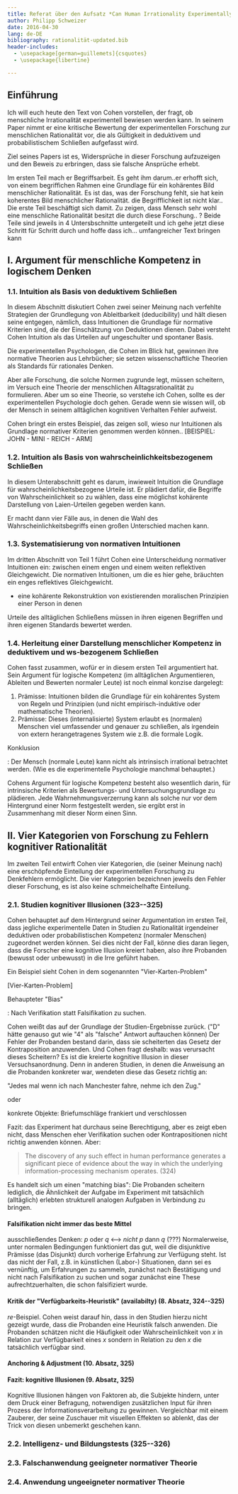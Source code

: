 ```yaml
---
title: Referat über den Aufsatz *Can Human Irrationality Experimentally Demonstrated?* von L. Jonathan Cohen
author: Philipp Schweizer
date: 2016-04-30
lang: de-DE
bibliography: rationalität-updated.bib
header-includes:
  - \usepackage[german=guillemets]{csquotes}
  - \usepackage{libertine}

---
```

## Einführung
Ich will euch heute den Text von Cohen vorstellen, der fragt, ob menschliche Irrationalität experimentell bewiesen werden kann. In seinem Paper nimmt er eine kritische Bewertung der experimentellen Forschung zur menschlichen Rationalität vor, die als Gültigkeit in deduktivem und probabilistischem Schließen aufgefasst wird.

Ziel seines Papers ist es, Widersprüche in dieser Forschung aufzuzeigen und den Beweis zu erbringen, dass sie falsche Ansprüche erhebt.

Im ersten Teil mach er Begriffsarbeit. Es geht ihm darum..er erhofft sich, von einem begriffichen Rahmen eine Grundlage für ein kohärentes Bild menschlicher Rationalität. Es ist das, was der Forschung fehlt, sie hat kein koherentes Bild menschlicher Rationalität. die Begrifflichkeit ist nicht klar..
Die erste Teil beschäftigt sich damit. Zu zeigen, dass Mensch sehr wohl eine menschliche Rationalität besitzt die durch diese Forschung.. ?
Beide Teile sind jeweils in 4 Untersbschnitte untergeteilt und ich gehe jetzt diese Schritt für Schritt durch und hoffe dass ich... umfangreicher Text bringen kann


## I. Argument für menschliche Kompetenz in logischem Denken
 
### 1.1. Intuition als Basis von deduktivem Schließen
In diesem Abschnitt diskutiert Cohen zwei seiner Meinung nach verfehlte Strategien der Grundlegung von Ableitbarkeit (deducibility) und hält diesen seine entgegen, nämlich, dass Intuitionen die Grundlage für normative Kriterien sind, die der Einschätzung von Deduktionen dienen. Dabei versteht Cohen Intuition als das Urteilen auf ungeschulter und spontaner Basis.

Die experimentellen Psychologen, die Cohen im Blick hat, gewinnen ihre normative Theorien aus Lehrbücher; sie setzen wissenschaftliche Theorien als Standards für rationales Denken.

Aber alle Forschung, die solche Normen zugrunde legt, müssen scheitern, im Versuch eine Theorie der menschlichen Alltagsrationalität zu formulieren. Aber um so eine Theorie, so verstehe ich Cohen, sollte es der experimentellen Psychologie doch gehen. Gerade wenn sie wissen will, ob der Mensch in seinem alltäglichen kognitiven Verhalten Fehler aufweist.

Cohen bringt ein erstes Beispiel, das zeigen soll, wieso nur Intuitionen als Grundlage normativer Kriterien genommen werden können..
[BEISPIEL: JOHN - MINI - REICH - ARM]

### 1.2. Intuition als Basis von wahrscheinlichkeitsbezogenem Schließen
In diesem Unterabschnitt geht es darum, inwieweit Intuition die Grundlage für wahrscheinlichkeitsbezogene Urteile ist. Er plädiert dafür, die Begriffe von Wahrscheinlichkeit so zu wählen, dass eine möglichst kohärente Darstellung von Laien-Urteilen gegeben werden kann.

Er macht dann vier Fälle aus, in denen die Wahl des Wahrscheinlichkeitsbegriffs einen großen Unterschied machen kann.


### 1.3. Systematisierung von normativen Intuitionen
Im dritten Abschnitt von Teil 1 führt Cohen eine Unterscheidung normativer Intuitionen ein: zwischen einem engen und einem weiten reflektiven Gleichgewicht. Die normativen Intuitionen, um die es hier gehe, bräuchten ein enges reflektives Gleichgewicht.

- eine kohärente Rekonstruktion von existierenden moralischen Prinzipien einer Person in denen 

Urteile des alltäglichen Schließens müssen in ihren eigenen Begriffen und ihren eigenen Standards bewertet werden.

### 1.4. Herleitung einer Darstellung menschlicher Kompetenz in deduktivem und ws-bezogenem Schließen

Cohen fasst zusammen, wofür er in diesem ersten Teil argumentiert hat. Sein Argument für logische Kompetenz (im alltäglichen Argumentieren, Ableiten und Bewerten normaler Leute) ist noch einmal konzise dargelegt:

1. Prämisse: Intuitionen bilden die Grundlage für ein kohärentes System von Regeln und Prinzipien (und nicht empirisch-induktive oder mathematische Theorien).
2. Prämisse: Dieses (internalisierte) System erlaubt es (normalen) Menschen viel umfassender und genauer zu schließen, als irgendein von extern herangetragenes System wie z.B. die formale Logik.

Konklusion

  :   Der Mensch (normale Leute) kann nicht als intrinsisch irrational betrachtet werden. (Wie es die experimentelle Psychologie manchmal behauptet.)

Cohens Argument für logische Kompetenz besteht also wesentlich darin, für intrinsische Kriterien als Bewertungs- und Untersuchungsgrundlage zu plädieren. Jede Wahrnehmungsverzerrung kann als solche nur vor dem Hintergrund einer Norm festgestellt werden, sie ergibt erst in Zusammenhang mit dieser Norm einen Sinn.

## II. Vier Kategorien von Forschung zu Fehlern kognitiver Rationalität
Im zweiten Teil entwirft Cohen vier Kategorien, die (seiner Meinung nach) eine erschöpfende Einteilung der experimentellen Forschung zu Denkfehlern ermöglicht. Die vier Kategorien bezeichnen jeweils den Fehler dieser Forschung, es ist also keine schmeichelhafte Einteilung.

### 2.1. Studien kognitiver Illusionen (323--325)
Cohen behauptet auf dem Hintergrund seiner Argumentation im ersten Teil, dass jegliche experimentelle Daten in Studien zu Rationalität irgendeiner deduktiven oder probabilistischen Kompetenz (normaler Menschen) zugeordnet werden können. Sei dies nicht der Fall, könne dies daran liegen, dass die Forscher eine kognitive Illusion kreiert haben, also ihre Probanden (bewusst oder unbewusst) in die Irre geführt haben.

Ein Beispiel sieht Cohen in dem sogenannten "Vier-Karten-Problem"

[Vier-Karten-Problem]

Behaupteter "Bias"

  :   Nach Verifikation statt Falsifikation zu suchen.

Cohen weißt das auf der Grundlage der Studien-Ergebnisse zurück. ("D" hätte genauso gut wie "4" als "falsche" Antwort auftauchen können) Der Fehler der Probanden bestand darin, dass sie scheiterten das Gesetz der Kontraposition anzuwenden. Und Cohen fragt deshalb: was verursacht dieses Scheitern? Es ist die kreierte kognitive Illusion in dieser Versuchsanordnung. Denn in anderen Studien, in denen die Anweisung an die Probanden konkreter war, wendeten diese das Gesetz richtig an:

"Jedes mal wenn ich nach Manchester fahre, nehme ich den Zug."

oder

konkrete Objekte: Briefumschläge frankiert und verschlossen

Fazit: das Experiment hat durchaus seine Berechtigung, aber es zeigt eben nicht, dass Menschen eher Verifikation suchen oder Kontrapositionen nicht richtig anwenden können. Aber:

> The discovery of any such effect in human performance generates a significant piece of evidence about the way in which the underlying information-processing mechanism operates. (324)

Es handelt sich um einen "matching bias": Die Probanden scheitern lediglich, die Ähnlichkeit der Aufgabe im Experiment mit tatsächlich (alltäglich) erlebten strukturell analogen Aufgaben in Verbindung zu bringen.

#### Falsifikation nicht immer das beste Mittel
ausschließendes Denken: *p* oder *q* <--> *nicht p* dann *q* (???)
Normalerweise, unter normalen Bedingungen funktioniert das gut, weil die disjunktive Prämisse (das Disjunkt) durch vorherige Erfahrung zur Verfügung steht. Ist das nicht der Fall, z.B. in künstlichen (Labor-) Situationen, dann sei es vernünftig, um Erfahrungen zu sammeln, zunächst nach Bestätigung und nicht nach Falsifikation zu suchen und sogar zunächst eine These aufrechtzuerhalten, die schon falsifiziert wurde.

#### Kritik der "Verfügbarkeits-Heuristik" (availabilty) (8. Absatz, 324--325)
*re*-Beispiel. Cohen weist darauf hin, dass in den Studien hierzu nicht gezeigt wurde, dass die Probanden eine Heuristik falsch anwenden. Die Probanden schätzen nicht die Häufigkeit oder Wahrscheinlichkeit von *x* in Relation zur Verfügbarkeit eines *x* sondern in Relation zu den *x* die tatsächlich verfügbar sind.

#### Anchoring & Adjustment (10. Absatz, 325)

#### Fazit: kognitive Illusionen (9. Absatz, 325)
Kognitive Illusionen hängen von Faktoren ab, die Subjekte hindern, unter dem Druck einer Befragung, notwendigen zusätzlichen Input für ihren Prozess der Informationsverarbeitung zu gewinnen. Vergleichbar mit einem Zauberer, der seine Zuschauer mit visuellen Effekten so ablenkt, das der Trick von diesen unbemerkt geschehen kann.  

### 2.2. Intelligenz- und Bildungstests (325--326)



### 2.3. Falschanwendung geeigneter normativer Theorie

### 2.4. Anwendung ungeeigneter normativer Theorie     
